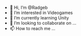 - 👋 Hi, I’m @Radgeb
- 👀 I’m interested in Videogames
- 🌱 I’m currently learning Unity
- 💞️ I’m looking to collaborate on ...
- 📫 How to reach me ...

<!---
Radgeb/Radgeb is a ✨ special ✨ repository because its `README.md` (this file) appears on your GitHub profile.
You can click the Preview link to take a look at your changes.
--->
